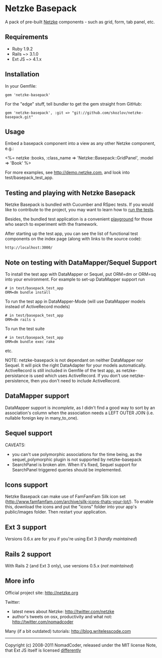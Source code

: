 # Netzke Basepack

A pack of pre-built [Netzke](http://netzke.org) components - such as grid, form, tab panel, etc.

## Requirements

* Ruby 1.9.2
* Rails ~> 3.1.0
* Ext JS ~> 4.1.x

## Installation

In your Gemfile:

    gem 'netzke-basepack'

For the "edge" stuff, tell bundler to get the gem straight from GitHub:

    gem 'netzke-basepack', :git => "git://github.com/skozlov/netzke-basepack.git"

## Usage

Embed a basepack component into a view as any other Netzke component, e.g.:

  <%= netzke :books, :class_name => 'Netzke::Basepack::GridPanel', :model => 'Book' %>

For more examples, see http://demo.netzke.com, and look into test/basepack_test_app.

## Testing and playing with Netzke Basepack

Netzke Basepack is bundled with Cucumber and RSpec tests. If you would like to contribute to the project, you may want to learn how to [run the tests](https://github.com/skozlov/netzke-core/wiki/Automated-testing).

Besides, the bundled test application is a convenient [playground](https://github.com/skozlov/netzke-core/wiki/Playground) for those who search to experiment with the framework.

After starting up the test app, you can see the list of functional test components on the index page (along with links to the source code):

    http://localhost:3000/

## Note on testing with DataMapper/Sequel Support
To install the test app with DataMapper or Sequel, put ORM=dm or ORM=sq
into your environment.
For example to set-up DataMapper support run

    # in test/basepack_test_app
    ORM=dm bundle install

To run the test app in DataMapper-Mode (will use DataMapper models instead of ActiveRecord models)

    # in test/basepack_test_app
    ORM=dm rails s

To run the test suite

    # in test/basepack_test_app
    ORM=dm bundle exec rake

etc.

NOTE: netzke-basepack is not dependant on neither DataMapper nor Sequel.  It will pick the right DataAdapter for your models automatically.
ActiveRecord is still included in Gemfile of the test app, as netzke-persistance is used which uses ActiveRecord.
If you don't use netzke-persistence, then you don't need to include ActiveRecord.

## DataMapper support
DataMapper support is *incomplete*, as I didn't find a good way to sort by an association's column when the association needs a LEFT OUTER JOIN (i.e. nullable foreign key in many_to_one).

## Sequel support

CAVEATS:
  - you can't use polymorphic associations for the time being, as the sequel_polymorphic plugin is not supported by netzke-basepack
  - SearchPanel is broken atm. When it's fixed, Sequel support for
    SearchPanel triggered queries should be implemented.

## Icons support
Netzke Basepack can make use of FamFamFam Silk icon set (http://www.famfamfam.com/archive/silk-icons-thats-your-lot/). To enable this, download the icons and put the "icons" folder into your app's public/images folder. Then restart your application.

## Ext 3 support
Versions 0.6.x are for you if you're using Ext 3 (*hardly maintained*)

## Rails 2 support
With Rails 2 (and Ext 3 only), use versions 0.5.x (*not maintained*)

## More info
Official project site: http://netzke.org

Twitter:

* latest news about Netzke: http://twitter.com/netzke
* author's tweets on osx, productivity and what not:  http://twitter.com/nomadcoder

Many (if a bit outdated) tutorials: http://blog.writelesscode.com

---
Copyright (c) 2008-2011 NomadCoder, released under the MIT license
Note, that Ext JS itself is licensed [differently](http://www.sencha.com/products/extjs/license/)
